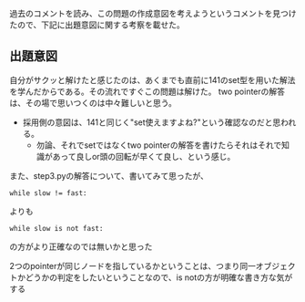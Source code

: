過去のコメントを読み、この問題の作成意図を考えようというコメントを見つけたので、下記に出題意図に関する考察を載せた。

## 出題意図

自分がサクッと解けたと感じたのは、あくまでも直前に141のset型を用いた解法を学んだからである。その流れですぐこの問題は解けた。
two pointerの解答は、その場で思いつくのは中々難しいと思う。
- 採用側の意図は、141と同じく"set使えますよね?"という確認なのだと思われる。
    - 勿論、それでsetではなくtwo pointerの解答を書けたらそれはそれで知識があって良しor頭の回転が早くて良し、という感じ。

また、step3.pyの解答について、書いてみて思ったが、
```
while slow != fast:
```
よりも
```
while slow is not fast:
```
の方がより正確なのでは無いかと思った

2つのpointerが同じノードを指しているかということは、つまり同一オブジェクトかどうかの判定をしたいということなので、is notの方が明確な書き方な気がする